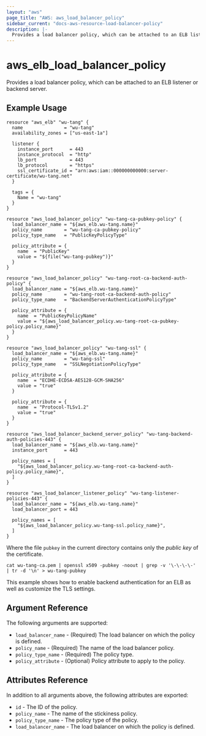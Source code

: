 ```yaml
---
layout: "aws"
page_title: "AWS: aws_load_balancer_policy"
sidebar_current: "docs-aws-resource-load-balancer-policy"
description: |-
  Provides a load balancer policy, which can be attached to an ELB listener or backend server.
---
```


# aws_elb_load_balancer_policy

Provides a load balancer policy, which can be attached to an ELB listener or backend server.

## Example Usage

```hcl
resource "aws_elb" "wu-tang" {
  name               = "wu-tang"
  availability_zones = ["us-east-1a"]

  listener {
    instance_port      = 443
    instance_protocol  = "http"
    lb_port            = 443
    lb_protocol        = "https"
    ssl_certificate_id = "arn:aws:iam::000000000000:server-certificate/wu-tang.net"
  }

  tags = {
    Name = "wu-tang"
  }
}

resource "aws_load_balancer_policy" "wu-tang-ca-pubkey-policy" {
  load_balancer_name = "${aws_elb.wu-tang.name}"
  policy_name        = "wu-tang-ca-pubkey-policy"
  policy_type_name   = "PublicKeyPolicyType"

  policy_attribute = {
    name  = "PublicKey"
    value = "${file("wu-tang-pubkey")}"
  }
}

resource "aws_load_balancer_policy" "wu-tang-root-ca-backend-auth-policy" {
  load_balancer_name = "${aws_elb.wu-tang.name}"
  policy_name        = "wu-tang-root-ca-backend-auth-policy"
  policy_type_name   = "BackendServerAuthenticationPolicyType"

  policy_attribute = {
    name  = "PublicKeyPolicyName"
    value = "${aws_load_balancer_policy.wu-tang-root-ca-pubkey-policy.policy_name}"
  }
}

resource "aws_load_balancer_policy" "wu-tang-ssl" {
  load_balancer_name = "${aws_elb.wu-tang.name}"
  policy_name        = "wu-tang-ssl"
  policy_type_name   = "SSLNegotiationPolicyType"

  policy_attribute = {
    name  = "ECDHE-ECDSA-AES128-GCM-SHA256"
    value = "true"
  }

  policy_attribute = {
    name  = "Protocol-TLSv1.2"
    value = "true"
  }
}

resource "aws_load_balancer_backend_server_policy" "wu-tang-backend-auth-policies-443" {
  load_balancer_name = "${aws_elb.wu-tang.name}"
  instance_port      = 443

  policy_names = [
    "${aws_load_balancer_policy.wu-tang-root-ca-backend-auth-policy.policy_name}",
  ]
}

resource "aws_load_balancer_listener_policy" "wu-tang-listener-policies-443" {
  load_balancer_name = "${aws_elb.wu-tang.name}"
  load_balancer_port = 443

  policy_names = [
    "${aws_load_balancer_policy.wu-tang-ssl.policy_name}",
  ]
}
```

Where the file `pubkey` in the current directory contains only the _public key_ of the certificate.

```shell
cat wu-tang-ca.pem | openssl x509 -pubkey -noout | grep -v '\-\-\-\-' | tr -d '\n' > wu-tang-pubkey
```

This example shows how to enable backend authentication for an ELB as well as customize the TLS settings.

## Argument Reference

The following arguments are supported:

* `load_balancer_name` - (Required) The load balancer on which the policy is defined.
* `policy_name` - (Required) The name of the load balancer policy.
* `policy_type_name` - (Required) The policy type.
* `policy_attribute` - (Optional) Policy attribute to apply to the policy.

## Attributes Reference

In addition to all arguments above, the following attributes are exported:

* `id` - The ID of the policy.
* `policy_name` - The name of the stickiness policy.
* `policy_type_name` - The policy type of the policy.
* `load_balancer_name` - The load balancer on which the policy is defined.
